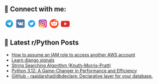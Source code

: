 ## 🔎 Connect with me:
[<img src="https://github.com/bullbesh/bullbesh/blob/main/images/Telegram.png" width="32" height="32" />](https://t.me/bullbesh)
[<img src="https://github.com/bullbesh/bullbesh/blob/main/images/VK.png" width="32" height="32" />](https://vk.com/bullbesh)
[<img src="https://github.com/bullbesh/bullbesh/blob/main/images/Twitter.png" width="32" height="32" />](https://twitter.com/bullbesh1)
[<img src="https://github.com/bullbesh/bullbesh/blob/main/images/Instagram.png" width="32" height="32" />](https://www.instagram.com/bullbesh)
[<img src="https://github.com/bullbesh/bullbesh/blob/main/images/Reddit.png" width="32" height="32" />](https://www.reddit.com/user/bullbesh)
[<img src="https://github.com/bullbesh/bullbesh/blob/main/images/YouTube.png" width="32" height="32" />](https://www.youtube.com/channel/UCtfjRs6uzgq5mfm8S06WTcg)

## 📕 Latest r/Python Posts
<!-- BLOG-POST-LIST:START -->
- [How to assume an IAM role to access another AWS account](https://www.reddit.com/r/Python/comments/11gwk6q/how_to_assume_an_iam_role_to_access_another_aws/)
- [Learn django signals](https://www.reddit.com/r/Python/comments/11gwatw/learn_django_signals/)
- [String Searching Algorithm &lpar;Knuth–Morris–Pratt&rpar;](https://www.reddit.com/r/Python/comments/11gvq4b/string_searching_algorithm_knuthmorrispratt/)
- [Python 3.12: A Game-Changer in Performance and Efficiency](https://www.reddit.com/r/Python/comments/11gvo6m/python_312_a_gamechanger_in_performance_and/)
- [GitHub - raaidarshad/dbdeclare: Declarative layer for your database.](https://www.reddit.com/r/Python/comments/11gvjuq/github_raaidarshaddbdeclare_declarative_layer_for/)
<!-- BLOG-POST-LIST:END -->
